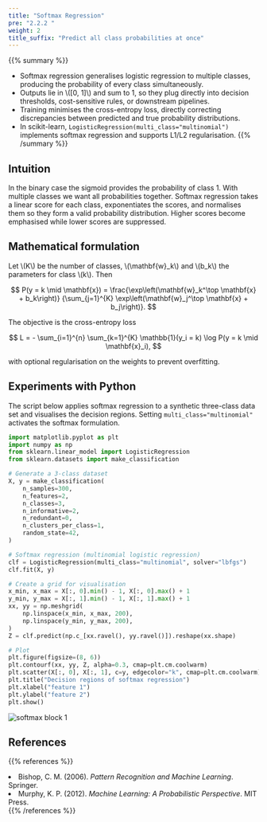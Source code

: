 ```yaml
---
title: "Softmax Regression"
pre: "2.2.2 "
weight: 2
title_suffix: "Predict all class probabilities at once"
---
```


{{% summary %}}
- Softmax regression generalises logistic regression to multiple classes, producing the probability of every class simultaneously.
- Outputs lie in \\([0, 1]\\) and sum to 1, so they plug directly into decision thresholds, cost-sensitive rules, or downstream pipelines.
- Training minimises the cross-entropy loss, directly correcting discrepancies between predicted and true probability distributions.
- In scikit-learn, `LogisticRegression(multi_class="multinomial")` implements softmax regression and supports L1/L2 regularisation.
{{% /summary %}}

## Intuition
In the binary case the sigmoid provides the probability of class 1. With multiple classes we want all probabilities together. Softmax regression takes a linear score for each class, exponentiates the scores, and normalises them so they form a valid probability distribution. Higher scores become emphasised while lower scores are suppressed.

## Mathematical formulation
Let \\(K\\) be the number of classes, \\(\mathbf{w}_k\\) and \\(b_k\\) the parameters for class \\(k\\). Then

$$
P(y = k \mid \mathbf{x}) =
\frac{\exp\left(\mathbf{w}_k^\top \mathbf{x} + b_k\right)}
{\sum_{j=1}^{K} \exp\left(\mathbf{w}_j^\top \mathbf{x} + b_j\right)}.
$$

The objective is the cross-entropy loss

$$
L = - \sum_{i=1}^{n} \sum_{k=1}^{K} \mathbb{1}(y_i = k) \log P(y = k \mid \mathbf{x}_i),
$$

with optional regularisation on the weights to prevent overfitting.

## Experiments with Python
The script below applies softmax regression to a synthetic three-class data set and visualises the decision regions. Setting `multi_class="multinomial"` activates the softmax formulation.

```python
import matplotlib.pyplot as plt
import numpy as np
from sklearn.linear_model import LogisticRegression
from sklearn.datasets import make_classification

# Generate a 3-class dataset
X, y = make_classification(
    n_samples=300,
    n_features=2,
    n_classes=3,
    n_informative=2,
    n_redundant=0,
    n_clusters_per_class=1,
    random_state=42,
)

# Softmax regression (multinomial logistic regression)
clf = LogisticRegression(multi_class="multinomial", solver="lbfgs")
clf.fit(X, y)

# Create a grid for visualisation
x_min, x_max = X[:, 0].min() - 1, X[:, 0].max() + 1
y_min, y_max = X[:, 1].min() - 1, X[:, 1].max() + 1
xx, yy = np.meshgrid(
    np.linspace(x_min, x_max, 200),
    np.linspace(y_min, y_max, 200),
)
Z = clf.predict(np.c_[xx.ravel(), yy.ravel()]).reshape(xx.shape)

# Plot
plt.figure(figsize=(8, 6))
plt.contourf(xx, yy, Z, alpha=0.3, cmap=plt.cm.coolwarm)
plt.scatter(X[:, 0], X[:, 1], c=y, edgecolor="k", cmap=plt.cm.coolwarm)
plt.title("Decision regions of softmax regression")
plt.xlabel("feature 1")
plt.ylabel("feature 2")
plt.show()
```

![softmax block 1](/images/basic/classification/softmax_block01.svg)

## References
{{% references %}}
<li>Bishop, C. M. (2006). <i>Pattern Recognition and Machine Learning</i>. Springer.</li>
<li>Murphy, K. P. (2012). <i>Machine Learning: A Probabilistic Perspective</i>. MIT Press.</li>
{{% /references %}}
